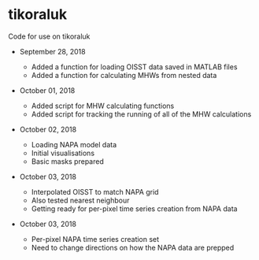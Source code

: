 # tikoraluk
Code for use on tikoraluk

* September 28, 2018
  * Added a function for loading OISST data saved in MATLAB files
  * Added a function for calculating MHWs from nested data
  
* October 01, 2018
  * Added script for MHW calculating functions
  * Added script for tracking the running of all of the MHW calculations
  
* October 02, 2018
  * Loading NAPA model data
  * Initial visualisations
  * Basic masks prepared
  
* October 03, 2018
  * Interpolated OISST to match NAPA grid
  * Also tested nearest neighbour
  * Getting ready for per-pixel time series creation from NAPA data

* October 03, 2018
  * Per-pixel NAPA time series creation set
  * Need to change directions on how the NAPA data are prepped
  